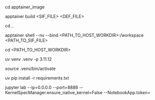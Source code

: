 cd apptainer_image

apptainer build <SIF_FILE> <DEF_FILE>

cd ..

apptainer shell --nv --bind <PATH_TO_HOST_WORKDIR>:/workspace <PATH_TO_SIF_FILE>

cd <PATH_TO_HOST_WORKDIR>

uv venv .venv -p 3.11.12

source .venv/bin/activate

uv pip install -r requirements.txt

jupyter lab --ip=0.0.0.0 --port=8888 --KernelSpecManager.ensure_native_kernel=False --NotebookApp.token=<TOKEN>